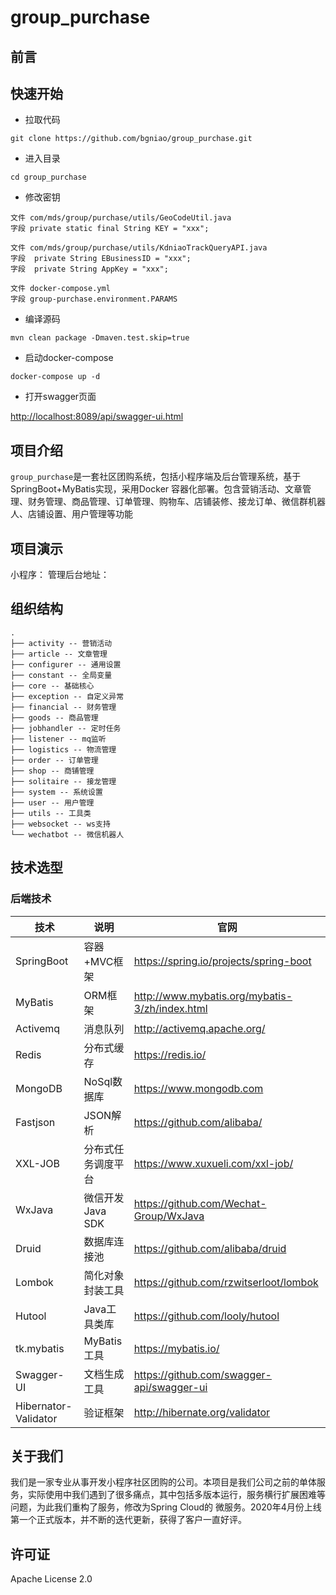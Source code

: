 # group_purchase

## 前言

## 快速开始
- 拉取代码

```shell script
git clone https://github.com/bgniao/group_purchase.git
```

- 进入目录

```shell script
cd group_purchase
```

- 修改密钥

```shell script 
文件 com/mds/group/purchase/utils/GeoCodeUtil.java
字段 private static final String KEY = "xxx";

文件 com/mds/group/purchase/utils/KdniaoTrackQueryAPI.java
字段  private String EBusinessID = "xxx";    
字段  private String AppKey = "xxx";         

文件 docker-compose.yml
字段 group-purchase.environment.PARAMS
```

- 编译源码

```shell script
mvn clean package -Dmaven.test.skip=true
```

- 启动docker-compose

```shell script
docker-compose up -d
```

- 打开swagger页面

[http://localhost:8089/api/swagger-ui.html](http://localhost:8089/api/swagger-ui.html)

## 项目介绍
`group_purchase`是一套社区团购系统，包括小程序端及后台管理系统，基于SpringBoot+MyBatis实现，采用Docker
容器化部署。包含营销活动、文章管理、财务管理、商品管理、订单管理、购物车、店铺装修、接龙订单、微信群机器人、店铺设置、用户管理等功能

## 项目演示
小程序：
管理后台地址：

## 组织结构
```
.
├── activity -- 营销活动
├── article -- 文章管理
├── configurer -- 通用设置
├── constant -- 全局变量
├── core -- 基础核心
├── exception -- 自定义异常
├── financial -- 财务管理
├── goods -- 商品管理
├── jobhandler -- 定时任务
├── listener -- mq监听
├── logistics -- 物流管理
├── order -- 订单管理
├── shop -- 商铺管理
├── solitaire -- 接龙管理
├── system -- 系统设置
├── user -- 用户管理
├── utils -- 工具类
├── websocket -- ws支持
└── wechatbot -- 微信机器人

```

## 技术选型

### 后端技术

| 技术                 | 说明                | 官网                                           |
| -------------------- | ------------------- | ---------------------------------------------- |
| SpringBoot           | 容器+MVC框架        | https://spring.io/projects/spring-boot         |
| MyBatis              | ORM框架             | http://www.mybatis.org/mybatis-3/zh/index.html |
| Activemq             | 消息队列            | http://activemq.apache.org/ |
| Redis                | 分布式缓存          | https://redis.io/                              |
| MongoDB              | NoSql数据库         | https://www.mongodb.com                        |
| Fastjson             | JSON解析        |https://github.com/alibaba/   |
| XXL-JOB             | 分布式任务调度平台 |https://www.xuxueli.com/xxl-job/ |
| WxJava             | 微信开发 Java SDK       | https://github.com/Wechat-Group/WxJava        |
| Druid                | 数据库连接池        | https://github.com/alibaba/druid               |
| Lombok               | 简化对象封装工具    | https://github.com/rzwitserloot/lombok         |
| Hutool               | Java工具类库        | https://github.com/looly/hutool                |
| tk.mybatis           | MyBatis 工具 | https://mybatis.io/ |
| Swagger-UI           | 文档生成工具        | https://github.com/swagger-api/swagger-ui      |
| Hibernator-Validator | 验证框架            | http://hibernate.org/validator                 |




## 关于我们

我们是一家专业从事开发小程序社区团购的公司。本项目是我们公司之前的单体服务，实际使用中我们遇到了很多痛点，其中包括多版本运行，服务横行扩展困难等问题，为此我们重构了服务，修改为Spring Cloud的
微服务。2020年4月份上线第一个正式版本，并不断的迭代更新，获得了客户一直好评。

## 许可证

Apache License 2.0


